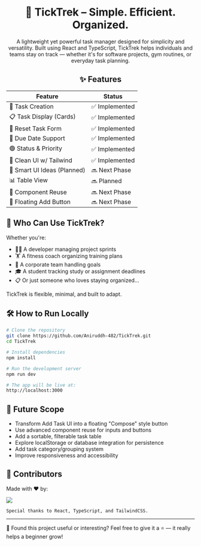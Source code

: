 <div align='center'>

# 🎯 TickTrek – Simple. Efficient. Organized.
<!-- # 🎯 TickTrek
![ticktrek-logo](https://github.com/Aniruddh-482/TickTrek/assets/your-image-id-if-you-upload-one) -->
A lightweight yet powerful task manager designed for simplicity and versatility. Built using React and TypeScript, TickTrek helps individuals and teams stay on track — whether it's for software projects, gym routines, or everyday task planning.

## ✨ Features
| Feature                   | Status         |
| ------------------------ | -------------- |
| 📝 Task Creation         | ✅ Implemented |
| 📋 Task Display (Cards)  | ✅ Implemented |
| 🔄 Reset Task Form       | ✅ Implemented |
| 📅 Due Date Support      | ✅ Implemented |
| 🟢 Status & Priority     | ✅ Implemented |
| 💄 Clean UI w/ Tailwind  | ✅ Implemented |
| 🧠 Smart UI Ideas (Planned) | 🔜 Next Phase |
| 📊 Table View            | 🔜 Planned     |
| 🧩 Component Reuse       | 🔜 Next Phase  |
| 🔘 Floating Add Button   | 🔜 Next Phase  |

</div>

## 🧩 Who Can Use TickTrek?
Whether you're:
- 🧑‍💻 A developer managing project sprints  
- 🏋️ A fitness coach organizing training plans  
- 🎯 A corporate team handling goals  
- 🎓 A student tracking study or assignment deadlines  
- 📋 Or just someone who loves staying organized...  

TickTrek is flexible, minimal, and built to adapt.

## 🛠️ How to Run Locally
```bash
# Clone the repository
git clone https://github.com/Aniruddh-482/TickTrek.git
cd TickTrek

# Install dependencies
npm install

# Run the development server
npm run dev

# The app will be live at:
http://localhost:3000
```

## 🚀 Future Scope
* Transform Add Task UI into a floating "Compose" style button
* Use advanced component reuse for inputs and buttons
* Add a sortable, filterable task table
* Explore localStorage or database integration for persistence
* Add task category/grouping system
* Improve responsiveness and accessibility

## 🙌 Contributors
Made with ❤️ by:

  <a href="https://github.com/Aniruddh-482/TickTrek/graphs/contributors">
    <img src="https://contributors-img.web.app/image?repo=Aniruddh-482/TickTrek" />
  </a>

    Special thanks to React, TypeScript, and TailwindCSS.

---

🚀 Found this project useful or interesting?
Feel free to give it a ⭐ — it really helps a beginner grow!